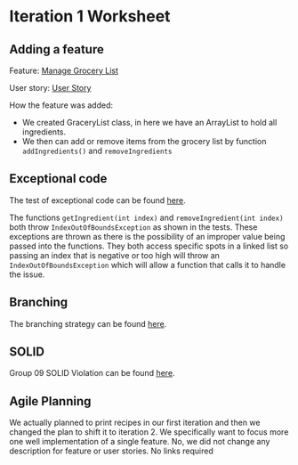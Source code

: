 Iteration 1 Worksheet
=====================

Adding a feature
-----------------

Feature: [Manage Grocery List](https://code.cs.umanitoba.ca/winter-2022-a02/group-8/recipe-app/-/issues/2)

User story: [User Story](https://code.cs.umanitoba.ca/winter-2022-a02/group-8/recipe-app/-/issues/8)

How the feature was added:

- We created GraceryList class, in here we have an ArrayList to hold all ingredients.
- We then can add or remove items from the grocery list by function `addIngredients()` and `removeIngredients`

Exceptional code
----------------

The test of exceptional code can be found [here](https://code.cs.umanitoba.ca/winter-2022-a02/group-8/recipe-app/-/blob/main/Branching-Strategy.md).

The functions `getIngredient(int index)` and `removeIngredient(int index)` both throw `IndexOutOfBoundsException` as shown in the tests. These exceptions are thrown as there is the possibility of an improper value being passed into the functions.  They both access specific spots in a linked list so passing an index that is negative or too high will throw an `IndexOutOfBoundsException` which will allow a function that calls it to handle the issue.

Branching
----------

The branching strategy can be found [here](https://code.cs.umanitoba.ca/winter-2022-a02/group-8/recipe-app/-/blob/main/Branching-Strategy.md).

SOLID
-----

Group 09 SOLID Violation can be found [here](https://code.cs.umanitoba.ca/winter-2022-a02/group-9/chefsnotes/-/issues/49).

Agile Planning
--------------

We actually planned to print recipes in our first iteration and then we changed the plan to shift it to iteration 2.
We specifically want to focus more one well implementation of a single feature. No, we did not change any description for feature or user stories. No links required
